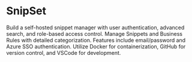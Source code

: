 # SnipSet
Build a self-hosted snippet manager with user authentication, advanced search, and role-based access control. Manage Snippets and Business Rules with detailed categorization. Features include email/password and Azure SSO authentication. Utilize Docker for containerization, GitHub for version control, and VSCode for development.
